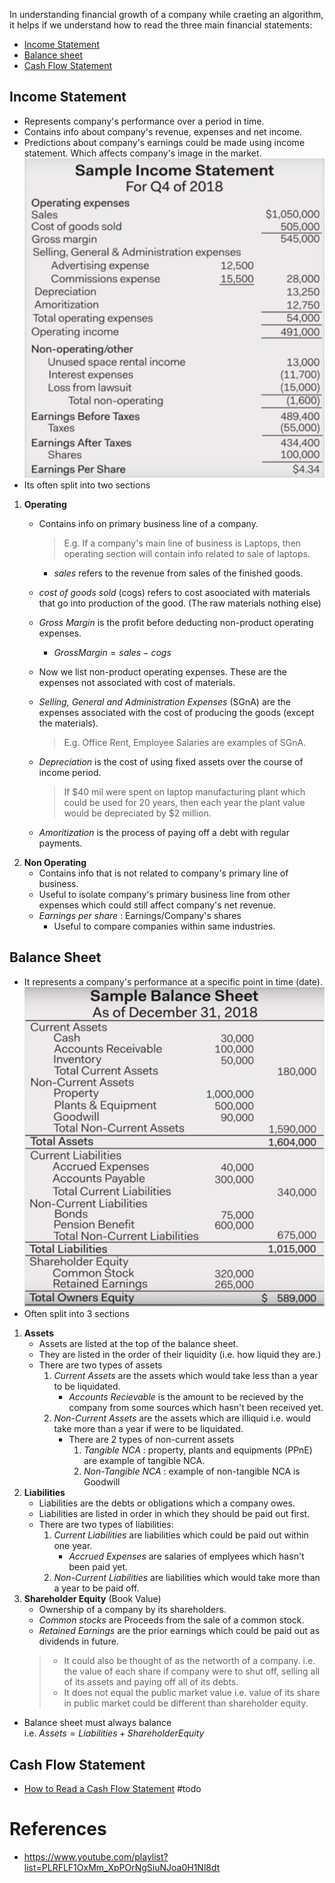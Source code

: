 In understanding financial growth of a company while craeting an algorithm, it helps if we understand how to read the three main financial statements:
- [Income Statement](#Income-Statement)
- [Balance sheet](#Balance-Sheet)
- [Cash Flow Statement](#Cash-Flow-Statement)


## Income Statement
- Represents company's performance over a period in time.
- Contains info about company's revenue, expenses and net income.
- Predictions about company's earnings could be made using income statement. Which affects company's image in the market.
![1-incomestatement](./img/1.png)
- Its often split into two sections
1. **Operating**
	- Contains info on primary business line of a company.
		> E.g. If a company's main line of business is Laptops, then operating section will contain info related to sale of laptops.
	
		- *sales* refers to the revenue from sales of the finished goods.
	- *cost of goods sold* (cogs) refers to cost asoociated with materials that go into production of the good. (The raw materials nothing else)
	- *Gross Margin* is the profit before deducting non-product operating expenses.
		- $Gross Margin = sales - cogs$
	- Now we list non-product operating expenses. These are the expenses not associated with cost of materials.
	- *Selling, General and Administration Expenses* (SGnA) are the expenses associated with the cost of producing the goods (except the materials).
		> E.g. Office Rent, Employee Salaries are examples of SGnA.
		
	- *Depreciation* is the cost of using fixed assets over the course of income period.
		> If $40 mil were spent on laptop manufacturing plant which could be used for 20 years, then each year the plant value would be depreciated by $2 million.
		
	- *Amoritization* is the process of paying off a debt with regular payments.
1. **Non Operating**
	- Contains info that is not related to company's primary line of business.
	- Useful to isolate company's primary business line from other expenses which could still affect company's net revenue.
	- *Earnings per share* : Earnings/Company's shares
		- Useful to compare companies within same industries.

## Balance Sheet
- It represents a company's performance at a specific point in time (date).
	![2-BalanceSheet](./img/2.png)
- Often split into 3 sections
1. **Assets**
	- Assets are listed at the top of the balance sheet.
	- They are listed in the order of their liquidity (i.e. how liquid they are.)
	- There are two types of assets
		1. *Current Assets* are the assets which would take less than a year to be liquidated.
			- *Accounts Recievable* is the amount to be recieved by the company from some sources which hasn't been received yet.
		2. *Non-Current Assets* are the assets which are illiquid i.e. would take more than a year if were to be liquidated.
			- There are 2 types of non-current assets
				1. *Tangible NCA* : property, plants and equipments (PPnE) are example of tangible NCA.
				2. *Non-Tangible NCA* : example of non-tangible NCA is Goodwill
2. **Liabilities**
	- Liabilities are the debts or obligations which a company owes.
	- Liabilities are listed in order in which they should be paid out first.
	- There are two types of liabilities:
		1. *Current Liabilities* are liabilities which could be paid out within one year.
			- *Accrued Expenses* are salaries of emplyees which hasn't been paid yet.
		2. *Non-Current Liabilities* are liabilities which would take more than a year to be paid off.
3. **Shareholder Equity** (Book Value)
	- Ownership of a company by its shareholders.
	- *Common stocks* are Proceeds from the sale of a common stock.
	- *Retained Earnings* are the prior earnings which could be paid out as dividends in future.
	> - It could also be thought of as the networth of a company. i.e. the value of each share if company were to shut off, selling all of its assets and paying off all of its debts.
	> - It does not equal the public market value i.e. value of its share in public market could be different than shareholder equity.
	
- Balance sheet must always balance \
	i.e. $Assets = Liabilities + Shareholder Equity$

## Cash Flow Statement
- [How to Read a Cash Flow Statement](https://www.youtube.com/watch?v=SXjfYfwVDJc&list=PLRFLF1OxMm_XpPOrNgSiuNJoa0H1Nl8dt&index=3) #todo


# References
- https://www.youtube.com/playlist?list=PLRFLF1OxMm_XpPOrNgSiuNJoa0H1Nl8dt